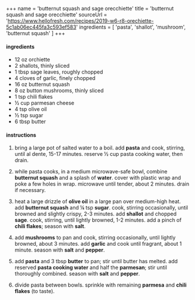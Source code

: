 +++
name = 'butternut squash and sage orecchiette'
title = 'butternut squash and sage orecchiette'
sourceUrl = 'https://www.hellofresh.com/recipes/2019-w6-r8-orechiette-5c1ab06ec445fa3c593ef583'
ingredients = [
  'pasta',
  'shallot',
  'mushroom',
  'butternut squash'
]
+++

#### ingredients

- 12 oz orchiette
- 2 shallots, thinly sliced
- 1 tbsp sage leaves, roughly chopped
- 4 cloves of garlic, finely chopped
- 16 oz butternut squash
- 8 oz button mushrooms, thinly sliced
- 1 tsp chili flakes
- ½ cup parmesan cheese
- 4 tsp olive oil
- ½ tsp sugar
- 6 tbsp butter

#### instructions

1. bring a large pot of salted water to a boil. add **pasta** and cook, stirring, until al dente, 15-17 minutes. reserve ½ cup pasta cooking water, then drain.

2. while pasta cooks, in a medium microwave-safe bowl, combine **butternut squash** and a splash of **water**. cover with plastic wrap and poke a few holes in wrap. microwave until tender, about 2 minutes. drain if necessary.

3. heat a large drizzle of **olive oil** in a large pan over medium-high heat. add **butternut squash** and ¼ tsp **sugar**. cook, stirring occasionally, until browned and slightly crispy, 2-3 minutes. add **shallot** and chopped **sage**. cook, stirring, until lightly browned, 1-2 minutes. add a pinch of **chili flakes**; season with **salt**.

4. add **mushrooms** to pan and cook, stirring occasionally, until lightly browned, about 3 minutes. add **garlic** and cook until fragrant, about 1 minute. season with **salt** and **pepper**.

5. add **pasta** and 3 tbsp **butter** to pan; stir until butter has melted. add reserved **pasta cooking water** and half the **parmesan**; stir until thoroughly combined. season with **salt** and **pepper**.

6. divide pasta between bowls. sprinkle with remaining **parmesa** and **chili flakes** (to taste).
